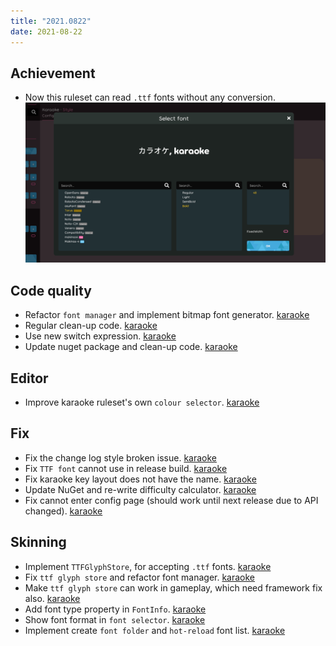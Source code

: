```yaml
---
title: "2021.0822"
date: 2021-08-22
---
```


## Achievement

- Now this ruleset can read `.ttf` fonts without any conversion.
  ![](res/2021-08-22-12-07-40.png)

## Code quality

- Refactor `font manager` and implement bitmap font generator. [karaoke](#788@andy840119)
- Regular clean-up code. [karaoke](#799@andy840119)
- Use new switch expression. [karaoke](#800@andy840119)
- Update nuget package and clean-up code. [karaoke](#801@andy840119)

## Editor

- Improve karaoke ruleset's own `colour selector`. [karaoke](#793@andy840119)

## Fix

- Fix the change log style broken issue. [karaoke](#803@andy840119)
- Fix `TTF font` cannot use in release build. [karaoke](#809#810#812@andy840119)
- Fix karaoke key layout does not have the name. [karaoke](#808#811@andy840119)
- Update NuGet and re-write difficulty calculator. [karaoke](#813@andy840119)
- Fix cannot enter config page (should work until next release due to API changed). [karaoke](#814#816#817@andy840119)

## Skinning

- Implement `TTFGlyphStore`, for accepting `.ttf` fonts. [karaoke](#527#791#794@andy840119)
- Fix `ttf glyph store` and refactor font manager. [karaoke](#794#796@andy840119)
- Make `ttf glyph store` can work in gameplay, which need framework fix also. [karaoke](#805@andy840119)
- Add font type property in `FontInfo`. [karaoke](#806@andy840119)
- Show font format in `font selector`. [karaoke](#807@andy840119)
- Implement create `font folder` and `hot-reload` font list. [karaoke](#818@andy840119)
